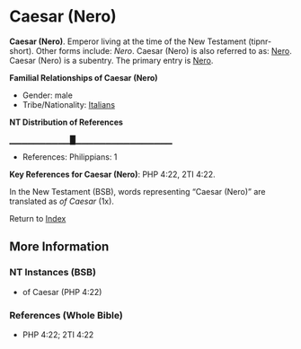 # Caesar (Nero)
**Caesar (Nero)**. 
Emperor living at the time of the New Testament (tipnr-short). 
Other forms include: 
*Nero*. 
Caesar (Nero) is also referred to as: 
[Nero](Nero.md). 
Caesar (Nero) is a subentry. The primary entry is 
[Nero](Nero.md). 




**Familial Relationships of Caesar (Nero)**


* Gender: male
* Tribe/Nationality: [Italians](../../../groups/md/acai/Italy.md)


**NT Distribution of References**

▁▁▁▁▁▁▁▁▁▁█▁▁▁▁▁▁▁▁▁▁▁▁▁▁▁▁
* References: Philippians: 1



**Key References for Caesar (Nero)**: 
PHP 4:22, 2TI 4:22. 




In the New Testament (BSB), words representing “Caesar (Nero)” are translated as 
*of Caesar* (1x). 


Return to [Index](00-Index.md)

## More Information

### NT Instances (BSB)

* of Caesar (PHP 4:22)



### References (Whole Bible)

* PHP 4:22; 2TI 4:22



